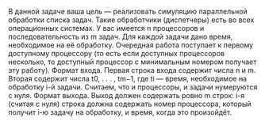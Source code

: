 В данной задаче ваша цель — реализовать симуляцию параллельной обработки списка задач. Такие обработчики (диспетчеры) есть во
всех операционных системах.
У вас имеется n процессоров и последовательность из m задач. Для
каждой задачи дано время, необходимое на её обработку. Очередная работа поступает к первому доступному процессору (то есть если
доступных процессоров несколько, то доступный процессор с минимальным номером получает эту работу).
Формат входа. Первая строка входа содержит числа n и m. Вторая
содержит числа t0, . . . , tm−1, где ti — время, необходимое на обработку i-й задачи. Считаем, что и процессоры, и задачи нумеруются с нуля.
Формат выхода. Выход должен содержать ровно m строк: i-я (считая с нуля) строка должна содержать номер процессора, который
получит i-ю задачу на обработку, и время, когда это произойдёт.
